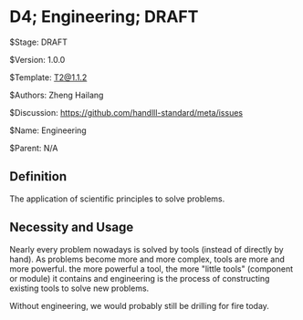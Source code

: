 # D4; Engineering; DRAFT

$Stage: DRAFT

$Version: 1.0.0

$Template: T2@1.1.2

$Authors: Zheng Hailang

$Discussion: https://github.com/handlll-standard/meta/issues

$Name: Engineering

$Parent: N/A

## Definition

The application of scientific principles to solve problems.

## Necessity and Usage

Nearly every problem nowadays is solved by tools (instead of directly by hand). As problems become more and more complex, tools are more and more powerful. the more powerful a tool, the more "little
tools" (component or module) it contains and engineering is the process of constructing existing tools to solve new problems.

Without engineering, we would probably still be drilling for fire today.
